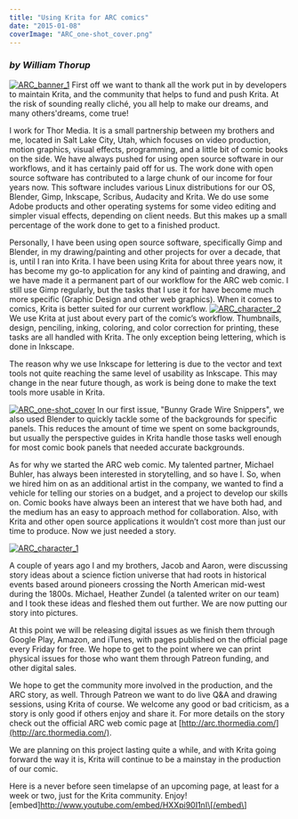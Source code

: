 ```yaml
---
title: "Using Krita for ARC comics"
date: "2015-01-08"
coverImage: "ARC_one-shot_cover.png"
---
```


### _by William Thorup_

[![ARC_banner_1](../images/ARC_banner_1.png)](https://krita.org/wp-content/uploads/2015/01/ARC_banner_1.png) First off we want to thank all the work put in by developers to maintain Krita, and the community that helps to fund and push Krita. At the risk of sounding really cliché, you all help to make our dreams, and many others'dreams, come true!

I work for Thor Media. It is a small partnership between my brothers and me, located in Salt Lake City, Utah, which focuses on video production, motion graphics, visual effects, programming, and a little bit of comic books on the side. We have always pushed for using open source software in our workflows, and it has certainly paid off for us. The work done with open source software has contributed to a large chunk of our income for four years now. This software includes various Linux distributions for our OS, Blender, Gimp, Inkscape, Scribus, Audacity and Krita. We do use some Adobe products and other operating systems for some video editing and simpler visual effects, depending on client needs. But this makes up a small percentage of the work done to get to a finished product.

Personally, I have been using open source software, specifically Gimp and Blender, in my drawing/painting and other projects for over a decade, that is, until I ran into Krita. I have been using Krita for about three years now, it has become my go-to application for any kind of painting and drawing, and we have made it a permanent part of our workflow for the ARC web comic. I still use Gimp regularly, but the tasks that I use it for have become much more specific (Graphic Design and other web graphics). When it comes to comics, Krita is better suited for our current workflow. [![ARC_character_2](../images/ARC_character_2.png)](https://krita.org/wp-content/uploads/2015/01/ARC_character_2.png) We use Krita at just about every part of the comic’s workflow. Thumbnails, design, penciling, inking, coloring, and color correction for printing, these tasks are all handled with Krita. The only exception being lettering, which is done in Inkscape.

The reason why we use Inkscape for lettering is due to the vector and text tools not quite reaching the same level of usability as Inkscape. This may change in the near future though, as work is being done to make the text tools more usable in Krita.

[![ARC_one-shot_cover](../images/ARC_one-shot_cover.png)](https://krita.org/wp-content/uploads/2015/01/ARC_one-shot_cover.png) In our first issue, "Bunny Grade Wire Snippers", we also used Blender to quickly tackle some of the backgrounds for specific panels. This reduces the amount of time we spent on some backgrounds, but usually the perspective guides in Krita handle those tasks well enough for most comic book panels that needed accurate backgrounds.

As for why we started the ARC web comic. My talented partner, Michael Buhler, has always been interested in storytelling, and so have I. So, when we hired him on as an additional artist in the company, we wanted to find a vehicle for telling our stories on a budget, and a project to develop our skills on. Comic books have always been an interest that we have both had, and the medium has an easy to approach method for collaboration. Also, with Krita and other open source applications it wouldn’t cost more than just our time to produce. Now we just needed a story.

[![ARC_character_1](../images/ARC_character_1.png)](https://krita.org/wp-content/uploads/2015/01/ARC_character_1.png)

A couple of years ago I and my brothers, Jacob and Aaron, were discussing story ideas about a science fiction universe that had roots in historical events based around pioneers crossing the North American mid-west during the 1800s. Michael, Heather Zundel (a talented writer on our team) and I took these ideas and fleshed them out further. We are now putting our story into pictures.

At this point we will be releasing digital issues as we finish them through Google Play, Amazon, and iTunes, with pages published on the official page every Friday for free. We hope to get to the point where we can print physical issues for those who want them through Patreon funding, and other digital sales.

We hope to get the community more involved in the production, and the ARC story, as well. Through Patreon we want to do live Q&A and drawing sessions, using Krita of course. We welcome any good or bad criticism, as a story is only good if others enjoy and share it. For more details on the story check out the official ARC web comic page at [http://arc.thormedia.com/](http://arc.thormedia.com/).

We are planning on this project lasting quite a while, and with Krita going forward the way it is, Krita will continue to be a mainstay in the production of our comic.

Here is a never before seen timelapse of an upcoming page, at least for a week or two, just for the Krita community. Enjoy! \[embed\]http://www.youtube.com/embed/HXXpi90I1nI\[/embed\]
